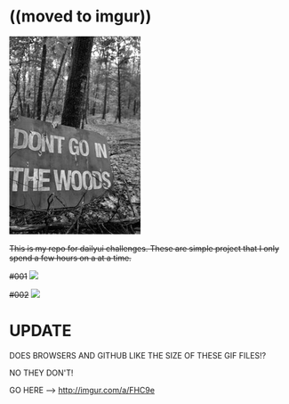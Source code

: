 <h1>((moved to imgur))</h1>
<img src="https://github.com/squigglydonut/portfolio/blob/master/dailyui/imgs/creepypasta.jpg">

~~This is my repo for dailyui challenges. These are simple project that I only spend a few hours on a at a time.~~

~~#001~~
<img src="https://github.com/squigglydonut/portfolio/blob/master/dailyui/imgs/login_screen_001.gif">

~~#002~~
<img src="https://github.com/squigglydonut/portfolio/blob/master/dailyui/imgs/002_credit_card_checkout.gif">

<h1>UPDATE</h1>

DOES BROWSERS AND GITHUB LIKE THE SIZE OF THESE GIF FILES!?

NO THEY DON'T!

GO HERE --> http://imgur.com/a/FHC9e
